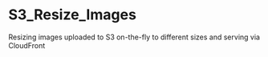 # S3_Resize_Images
Resizing images uploaded to S3 on-the-fly to different sizes and serving via CloudFront
